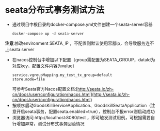 # seata分布式事务测试方法
- 通过项目中根目录的docker-compose.yml文件创建一个seata-server容器
  ```
  docker-compose up -d seata-server
  ```
**注意**:修改environment SEATA_IP ，不配置则默认使用容器ip，会导致服务连不上seata server
- 在nacos控制台中增加以下配置（group需配置为SEATA_GROUP，dataId为对应key，配置文件内容为value）
  ```
  service.vgroupMapping.my_test_tx_group=default
  store.mode=file
  ```
  可参考Seata官方Nacos配置文档:[http://seata.io/zh-cn/docs/user/configuration/nacos.html](http://seata.io/zh-cn/docs/user/configuration/nacos.html)
- 按顺序启动GoodsKillServiceApplication、GoodskillSeataApplication（注意开启seata事务，配置seata.enabled=true），控制台不报error则启动成功
- 浏览器访问:http://localhost:8080/test ，即可触发测试用例，可根据需要自行增加异常，测试分布式事务回滚情况
